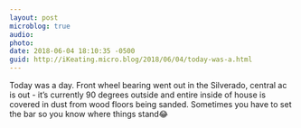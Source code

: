 ```yaml
---
layout: post
microblog: true
audio: 
photo: 
date: 2018-06-04 18:10:35 -0500
guid: http://iKeating.micro.blog/2018/06/04/today-was-a.html
---
```

Today was a day.   Front wheel bearing went out in the Silverado, central ac is out - it’s currently 90 degrees outside and entire inside of house is covered in dust from wood floors being sanded.  Sometimes you have to set the bar so you know where things stand😂
